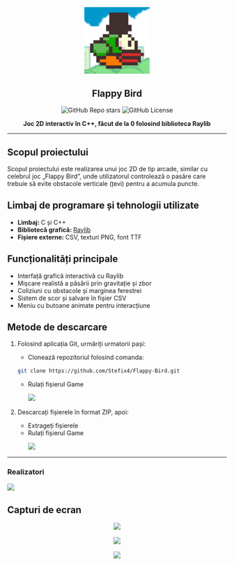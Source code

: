 <div align="center">
<img src="resources/images/flappy-bird-logo.png" width="150"/>
<h2>Flappy Bird</h2>
</div>


<p align="center">
</p>

<p align="center">
    <img alt = "GitHub Repo stars" src = "https://img.shields.io/github/stars/Stefix4/Flappy-Bird">
    <img alt = "GitHub License" src = "https://img.shields.io/github/license/Stefix4/Flappy-Bird">
 </p>

<p align="center"><strong>Joc 2D interactiv în C++, făcut de la 0 folosind biblioteca Raylib</strong></p>

---

<h2>Scopul proiectului</h2>
    <p>
        Scopul proiectului este realizarea unui joc 2D de tip arcade, similar cu celebrul joc „Flappy Bird”, unde
        utilizatorul controlează o pasăre care trebuie să evite obstacole verticale (țevi) pentru a acumula puncte.
    </p>
<h2>Limbaj de programare și tehnologii utilizate</h2>
    <ul>
        <li><strong>Limbaj: </strong>C și C++</li>
        <li><strong>Bibliotecă grafică: </strong><a href = "/include/raylib.h">Raylib</a></li>
        <li><strong>Fișiere externe: </strong>CSV, texturi PNG, font TTF</li>
    </ul>
<h2>Funcționalități principale</h2>
    <ul>
        <li>Interfață grafică interactivă cu Raylib</li>
        <li>Mișcare realistă a păsării prin gravitație și zbor</li>
        <li>Coliziuni cu obstacole și marginea ferestrei</li>
        <li>Sistem de scor și salvare în fișier CSV</li>
        <li>Meniu cu butoane animate pentru interacțiune</li>
    </ul>

<h2>Metode de descarcare</h2>
<ol type = "1">
    <li><p>Folosind aplicația Git, urmăriți urmatorii pași:</p></li>
    <ul>
        <li>Clonează repozitoriul folosind comanda:</li></ul>
        <p> </p>

```sh
git clone https://github.com/Stefix4/Flappy-Bird.git
```
<ul>
    <li>Rulați fișierul Game</li>
    <p> </p>
    <img src = "https://github.com/Stefix4/Turn-base-Game/assets/94927709/df2e3525-7f3c-45f3-bdca-a3c2333ead51"/>
</ul>
<li><p>Descarcați fișierele în format ZIP, apoi:</p></li>
<ul>
    <li>Extrageți fișierele</li>
    <li>Rulați fișierul Game</li>
    <p> </p>
    <img src = "https://github.com/Stefix4/Turn-base-Game/assets/94927709/df2e3525-7f3c-45f3-bdca-a3c2333ead51"/>
</ul>
</ol>

---

<h3>Realizatori</h3>
<p>
    
</p>
    <a href = "https://github.com/Stefix4/Flappy-Bird/graphs/contributors">
        <img src = "https://contrib.rocks/image?repo=Stefix4/Flappy-Bird"/>
    </a>

<h2>Capturi de ecran</h2>
    <p align="center">
        <img src = "https://github.com/user-attachments/assets/94c23263-8ec7-4b96-9d3f-4d52f09ef994" width="800"/>
    </p>
    <p align="center">
        <img src = "https://github.com/user-attachments/assets/0cef2134-7a88-4db5-bfd3-f0105107f0b3" width="800"/>
    </p>
    <p align="center">
        <img src = "https://github.com/user-attachments/assets/d83b7a12-68c3-48c2-8fe0-00a370ee4a21" width="800"/>
    </p>





